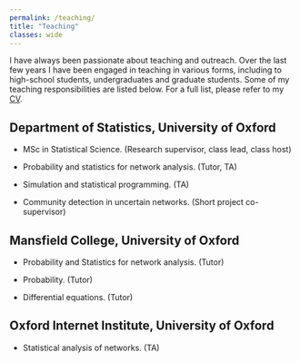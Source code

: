 ```yaml
---
permalink: /teaching/
title: "Teaching"
classes: wide
---
```


I have always been passionate about teaching and outreach. Over the last few years I have been engaged in teaching in various forms, including to high-school students, undergraduates and graduate students. Some of my teaching responsibilities are listed below. For a full list, please refer to my [CV](/assets/pdfs/CV_master.pdf).

## Department of Statistics, University of Oxford
- MSc in Statistical Science. (Research supervisor, class lead, class host)

- Probability and statistics for network analysis. (Tutor, TA)

- Simulation and statistical programming. (TA)

- Community detection in uncertain networks. (Short project co-supervisor)

## Mansfield College, University of Oxford
- Probability and Statistics for network analysis. (Tutor)

- Probability. (Tutor)

- Differential equations. (Tutor)

## Oxford Internet Institute, University of Oxford
- Statistical analysis of networks. (TA)
